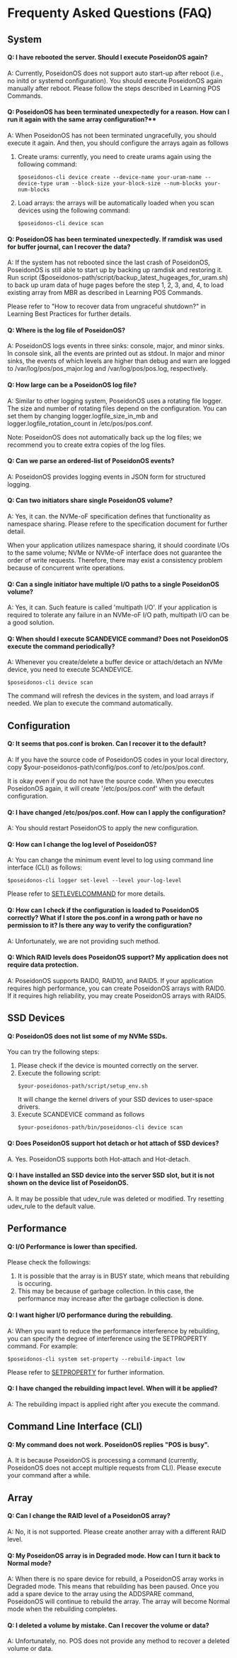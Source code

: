 # Frequenty Asked Questions (FAQ)
## System
#### Q: I have rebooted the server. Should I execute PoseidonOS again?

A: Currently, PoseidonOS does not support auto start-up after reboot (i.e., no initd or systemd configuration). You should execute PoseidonOS again manually after reboot. Please follow the steps described in Learning POS Commands.

#### Q: PoseidonOS has been terminated unexpectedly for a reason. How can I run it again with the same array configuration?**

A: When PoseidonOS has not been terminated ungracefully, you should execute it again. And then, you should configure the arrays again as follows

1. Create urams: currently, you need to create urams again using the following command:
    ```
    $poseidonos-cli device create --device-name your-uram-name --device-type uram --block-size your-block-size --num-blocks your-num-blocks
    ```
2. Load arrays: the arrays will be automatically loaded when you scan devices using the following command:
    ```
    $poseidonos-cli device scan
    ```

#### Q: PoseidonOS has been terminated unexpectedly. If ramdisk was used for buffer journal, can I recover the data?

A: If the system has not rebooted since the last crash of PoseidonOS, PoseidonOS is still able to start up by backing up ramdisk and restoring it. Run script ($poseidonos-path/script/backup_latest_hugeages_for_uram.sh) to back up uram data of huge pages before the step 1, 2, 3, and, 4, to load existing array from MBR as described in Learning POS Commands.

Please refer to "How to recover data from ungraceful shutdown?" in Learning Best Practices for further details.

#### Q: Where is the log file of PoseidonOS?

A: PoseidonOS logs events in three sinks: console, major, and minor sinks. In console sink, all the events are printed out as stdout. In major and minor sinks, the events of which levels are higher than debug and warn are logged to /var/log/pos/pos_major.log and /var/log/pos/pos.log, respectively.

#### Q: How large can be a PoseidonOS log file?

A: Similar to other logging system, PoseidonOS uses a rotating file logger. The size and number of rotating files depend on the configuration. You can set them by changing logger.logfile_size_in_mb and logger.logfile_rotation_count in /etc/pos/pos.conf.

 Note: PoseidonOS does not automatically back up the log files; we recommend you to create extra copies of the log files. 



#### Q: Can we parse an ordered-list of PoseidonOS events?

A: PoseidonOS provides logging events in JSON form for structured logging.

#### Q: Can two initiators share single PoseidonOS volume? 

A: Yes, it can. the NVMe-oF specification defines that functionality as namespace sharing. Please refere to the specification document for further detail. 

When your application utilizes namespace sharing, it should coordinate I/Os to the same volume; NVMe or NVMe-oF interface does not guarantee the order of write requests. Therefore, there may exist a consistency problem because of concurrent write operations. 

#### Q: Can a single initiator have multiple I/O paths to a single PoseidonOS volume?

A: Yes, it can. Such feature is called 'multipath I/O'. If your application is required to tolerate any failure in an NVMe-oF I/O path, multipath I/O can be a good solution. 

#### Q: When should I execute SCANDEVICE command? Does not PoseidonOS execute the command periodically?

A: Whenever you create/delete a buffer device or attach/detach an NVMe device, you need to execute SCANDEVICE.
```
$poseidonos-cli device scan
```
The command will refresh the devices in the system, and load arrays if needed. We plan to execute the command automatically.

## Configuration
#### Q: It seems that pos.conf is broken. Can I recover it to the default?

A: If you have the source code of PoseidonOS codes in your local directory, copy $your-poseidonos-path/config/pos.conf to /etc/pos/pos.conf.

It is okay even if you do not have the source code. When you executes PoseidonOS again, it will create '/etc/pos/pos.conf' with the default configuration.

#### Q: I have changed /etc/pos/pos.conf. How can I apply the configuration?

A: You should restart PoseidonOS to apply the new configuration. 

#### Q: How can I change the log level of PoseidonOS?

A: You can change the minimum event level to log using command line interface (CLI) as follows:
```
$poseidonos-cli logger set-level --level your-log-level
```
Please refer to [SETLEVELCOMMAND](../guides/cli/poseidonos-cli_logger_set-level.md) for more details. 


#### Q: How can I check if the configuration is loaded to PoseidonOS correctly? What if I store the pos.conf in a wrong path or have no permission to it? Is there any way to verify the configuration?

A: Unfortunately, we are not providing such method.

#### Q: Which RAID levels does PoseidonOS support? My application does not require data protection.
A: PoseidonOS supports RAID0, RAID10, and RAID5. If your application requires high performance, you can create PoseidonOS arrays with RAID0. If it requires high reliability, you may create PoseidonOS arrays with RAID5.

## SSD Devices
#### Q: PoseidonOS does not list some of my NVMe SSDs.
You can try the following steps:

1. Please check if the device is mounted correctly on the server.
2. Execute the following script:
    ```
    $your-poseidonos-path/script/setup_env.sh
    ```
    It will change the kernel drivers of your SSD devices to user-space drivers.
3. Execute SCANDEVICE command as follows
    ```
    $your-poseidonos-path/bin/poseidonos-cli device scan
    ```

#### Q: Does PoseidonOS support hot detach or hot attach of SSD devices?

A. Yes. PoseidonOS supports both Hot-attach and Hot-detach.

#### Q: I have installed an SSD device into the server SSD slot, but it is not shown on the device list of PoseidonOS.

A. It may be possible that udev_rule was deleted or modified. Try resetting udev_rule to the default value.

## Performance
#### Q: I/O Performance is lower than specified.
Please check the followings:
1. It is possible that the array is in BUSY state, which means that rebuilding is occuring.
2. This may be because of garbage collection. In this case, the performance may increase after the garbage collection is done.

#### Q: I want higher I/O performance during the rebuilding.
A: When you want to reduce the performance interference by rebuilding, you can specify the degree of interference using the SETPROPERTY command. For example:
```
$poseidonos-cli system set-property --rebuild-impact low
```
Please refer to [SETPROPERTY](../guides/cli/poseidonos-cli_system_set-property.md) for further information.

#### Q: I have changed the rebuilding impact level. When will it be applied?
A: The rebuilding impact is applied right after you execute the command. 

## Command Line Interface (CLI)
#### Q: My command does not work. PoseidonOS replies "POS is busy".
A. It is because PoseidonOS is processing a command (currently, PoseidonOS does not accept multiple requests from CLI). Please execute your command after a while.

## Array
#### Q: Can I change the RAID level of a PoseidonOS array?
A: No, it is not supported. Please create another array with a different RAID level.

#### Q: My PoseidonOS array is in Degraded mode. How can I turn it back to Normal mode?

A: When there is no spare device for rebuild, a PoseidonOS array works in Degraded mode. This means that rebuilding has been paused. Once you add a spare device to the array using the ADDSPARE command, PoseidonOS will continue to rebuild the array. The array will become Normal mode when the rebuilding completes. 

#### Q: I deleted a volume by mistake. Can I recover the volume or data?
A: Unfortunately, no. POS does not provide any method to recover a deleted volume or data.